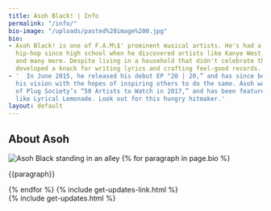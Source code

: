 ```yaml
---
title: Asoh Black! | Info
permalink: "/info/"
bio-image: "/uploads/pasted%20image%200.jpg"
bio:
- Asoh Black! is one of F.A.M\$' prominent musical artists. He's had a passion for
  hip-hop since high school when he discovered artists like Kanye West, Big Sean,
  and many more. Despite living in a household that didn't celebrate this music, Asoh
  developed a knack for writing lyrics and crafting feel-good records.
- '  In June 2015, he released his debut EP "20 | 20,” and has since been following
  his vision with the hopes of inspiring others to do the same. Asoh was named one
  of Plug Society’s “50 Artists to Watch in 2017,” and has been featured in publications
  like Lyrical Lemonade. Look out for this hungry hitmaker.'
layout: default
---
```


<div class="container info">
<section class="intro"></section>
<article class="bio">
  <h1 class="tracked-tight">About Asoh</h1>
  <img src="{{page.bio-image}}" alt="Asoh Black standing in an alley" class="bio-image"/>
  {% for paragraph in page.bio %}
    <p>
      {{paragraph}}
    </p>
  {% endfor %}
  {% include get-updates-link.html %}
  <div class="modal-container">
    {% include get-updates.html %}
  </div>
</article>



</div>

